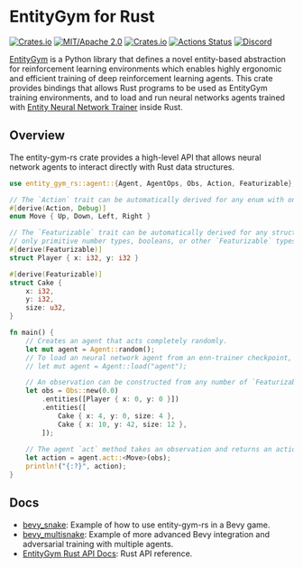 # EntityGym for Rust

[![Crates.io](https://img.shields.io/crates/v/entity-gym-rs.svg)](https://crates.io/crates/entity-gym-rs)
[![MIT/Apache 2.0](https://img.shields.io/badge/license-MIT%2FApache-blue.svg)](./LICENSE)
[![Crates.io](https://img.shields.io/crates/d/entity-gym-rs.svg)](https://crates.io/crates/entity-gym-rs)
[![Actions Status](https://github.com/entity-neural-network/entity-gym-rs/workflows/Test/badge.svg)](https://github.com/entity-neural-network/entity-gym-rs/actions)
[![Discord](https://img.shields.io/discord/913497968701747270?style=flat-square)](https://discord.gg/SjVqhSW4Qf)


[EntityGym](https://github.com/entity-neural-network/entity-gym) is a Python library that defines a novel entity-based abstraction for reinforcement learning environments which enables highly ergonomic and efficient training of deep reinforcement learning agents.
This crate provides bindings that allows Rust programs to be used as EntityGym training environments, and to load and run neural networks agents trained with [Entity Neural Network Trainer](https://github.com/entity-neural-network/enn-trainer) inside Rust.

## Overview

The entity-gym-rs crate provides a high-level API that allows neural network agents to interact directly with Rust data structures.

```rust
use entity_gym_rs::agent::{Agent, AgentOps, Obs, Action, Featurizable};

// The `Action` trait can be automatically derived for any enum with only unit variants.
#[derive(Action, Debug)]
enum Move { Up, Down, Left, Right }

// The `Featurizable` trait can be automatically derived for any struct that contains
// only primitive number types, booleans, or other `Featurizable` types.
#[derive(Featurizable)]
struct Player { x: i32, y: i32 }

#[derive(Featurizable)]
struct Cake {
    x: i32,
    y: i32,
    size: u32,
}

fn main() {
    // Creates an agent that acts completely randomly.
    let mut agent = Agent::random();
    // To load an neural network agent from an enn-trainer checkpoint, you would use the `load` method instead.
    // let mut agent = Agent::load("agent");

    // An observation can be constructed from any number of `Featurizable` objects.
    let obs = Obs::new(0.0)
        .entities([Player { x: 0, y: 0 }])
        .entities([
            Cake { x: 4, y: 0, size: 4 },
            Cake { x: 10, y: 42, size: 12 },
        ]);
    
    // The agent `act` method takes an observation and returns an action of the specified type.
    let action = agent.act::<Move>(obs);
    println!("{:?}", action);
}
```

## Docs

- [bevy_snake](examples/bevy_snake): Example of how to use entity-gym-rs in a Bevy game.
- [bevy_multisnake](examples/bevy_snake): Example of more advanced Bevy integration and adversarial training with multiple agents.
- [EntityGym Rust API Docs](https://docs.rs/entity-gym-rs/0.1.0/entity_gym_rs/): Rust API reference.

